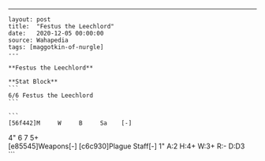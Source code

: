 ---
    layout: post
    title:  "Festus the Leechlord"
    date:   2020-12-05 00:00:00
    source: Wahapedia
    tags: [maggotkin-of-nurgle]
    ---
    
    **Festus the Leechlord**
    
    **Stat Block**
    ```
    6/6 Festus the Leechlord
    ```
    
    ```
    [56f442]M     W     B     Sa    [-]
4"    6     7     5+    
[e85545]Weapons[-]
[c6c930]Plague Staff[-]
1"     A:2    H:4+   W:3+   R:-    D:D3  
    ```
    
    
    